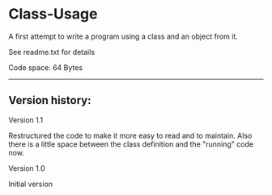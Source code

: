 # Class-Usage
A first attempt to write a program using a class and an object from it.

See readme.txt for details

Code space: 64 Bytes

---------------

Version history:
---------

Version 1.1

Restructured the code to make it more easy to read and to maintain.
Also there is a little space between the class definition and the "running" code now.


Version 1.0

Initial version
